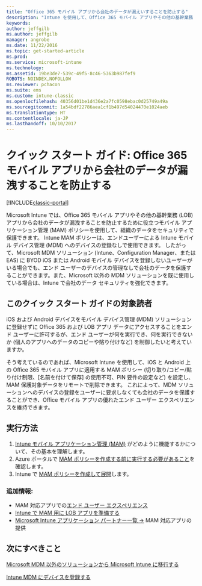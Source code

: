 ```yaml
---
title: "Office 365 モバイル アプリから会社のデータが漏えいすることを防止する"
description: "Intune を使用して、Office 365 モバイル アプリやその他の基幹業務 (LOB) アプリから会社のデータが漏洩することを防止するために役立つモバイル アプリ管理 (MAM) ポリシーを使用して、組織のデータをセキュリティで保護できます。"
keywords: 
author: jeffgilb
ms.author: jeffgilb
manager: angrobe
ms.date: 11/22/2016
ms.topic: get-started-article
ms.prod: 
ms.service: microsoft-intune
ms.technology: 
ms.assetid: 19be3de7-539c-49f5-8c46-5363b987fef9
ROBOTS: NOINDEX,NOFOLLOW
ms.reviewer: pchacon
ms.suite: ems
ms.custom: intune-classic
ms.openlocfilehash: 40356d01be1d436e2a7fc0598ebac0d25749a49a
ms.sourcegitcommit: 1a54bdf22786aea1cf1b497d54024470e1024aeb
ms.translationtype: HT
ms.contentlocale: ja-JP
ms.lasthandoff: 10/10/2017
---
```

# <a name="quick-start-guide-prevent-company-data-leaks-from-office-365-mobile-apps"></a>クイック スタート ガイド: Office 365 モバイル アプリから会社のデータが漏洩することを防止する

[!INCLUDE[classic-portal](../includes/classic-portal.md)]

Microsoft Intune では、Office 365 モバイル アプリやその他の基幹業務 (LOB) アプリから会社のデータが漏洩することを防止するために役立つモバイル アプリケーション管理 (MAM) ポリシーを使用して、組織のデータをセキュリティで保護できます。 Intune MAM ポリシーは、エンドユーザーによる Intune モバイル デバイス管理 (MDM) へのデバイスの登録なしで使用できます。 したがって、Microsoft MDM ソリューション (Intune、Configuration Manager、または EAS) に BYOD iOS または Android モバイル デバイスを登録しないユーザーがいる場合でも、エンド ユーザーのデバイスの管理なしで会社のデータを保護することができます。また、Microsoft 以外の MDM ソリューションを既に使用している場合は、Intune で会社のデータ セキュリティを強化できます。   

## <a name="is-this-quick-start-guide-right-for-me"></a>このクイック スタート ガイドの対象読者
iOS および Android デバイスをモバイル デバイス管理 (MDM) ソリューションに登録せずに Office 365 および LOB アプリ データにアクセスすることをエンド ユーザーに許可するが、エンド ユーザーが何を実行でき、何を実行できないか (個人のアプリへのデータのコピーや貼り付けなど) を制御したいと考えていますか。

そう考えているのであれば、Microsoft Intune を使用して、iOS と Android 上の Office 365 モバイル アプリに適用する MAM ポリシー (切り取り/コピー/貼り付け制限、[名前を付けて保存] の使用不可、PIN 要件の設定など) を設定し、MAM 保護対象データをリモートで削除できます。  これによって、MDM ソリューションへのデバイスの登録をユーザーに要求しなくても会社のデータを保護することができ、Office モバイル アプリの優れたエンド ユーザー エクスペリエンスを維持できます。

## <a name="how-do-i-do-it"></a>実行方法
1.  [Intune モバイル アプリケーション管理 (MAM)](/intune-classic/deploy-use/protect-app-data-using-mobile-app-management-policies-with-microsoft-intune) がどのように機能するかについて、その基本を理解します。
2.  Azure ポータルで [MAM ポリシーを作成する前に実行する必要があること](/intune-classic/deploy-use/get-ready-to-configure-mobile-app-management-policies-with-microsoft-intune)を確認します。
3.  Intune で [MAM ポリシーを作成して展開](/intune-classic/deploy-use/get-ready-to-configure-mobile-app-management-policies-with-microsoft-intune)します。

### <a name="additional-information"></a>追加情報:
- MAM 対応アプリでの[エンド ユーザー エクスペリエンス](/intune-classic/deploy-use/end-user-experience-for-mam-enabled-apps-with-microsoft-intune)
- [Intune で MAM 用に LOB アプリを準備する](/intune/apps-prepare-mobile-application-management)
- <a href="https://www.microsoft.com/cloud-platform/microsoft-intune-partners" target="_blank"> Microsoft Intune アプリケーション パートナー一覧 &rarr;</a> MAM 対応アプリの提供

## <a name="what-should-i-do-next"></a>次にすべきこと
[Microsoft MDM 以外のソリューションから Microsoft Intune に移行する](/intune-classic/deploy-use/migrate-to-intune)

[Intune MDM にデバイスを登録する](/intune-classic/deploy-use/enroll-devices-in-microsoft-intune)
